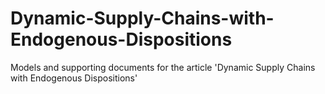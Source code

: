 # Dynamic-Supply-Chains-with-Endogenous-Dispositions
Models and supporting documents for the article 'Dynamic Supply Chains with Endogenous Dispositions'
